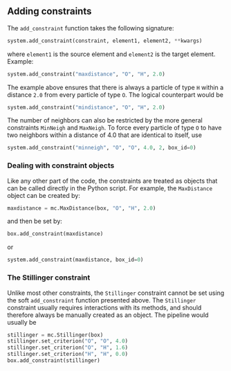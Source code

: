 ## Adding constraints
The `add_constraint` function takes the following signature:
``` python
system.add_constraint(constraint, element1, element2, **kwargs)
```
where `element1` is the source element and `element2` is the target element. Example:
``` python
system.add_constraint("maxdistance", "O", "H", 2.0)
```
The example above ensures that there is always a particle of type `H` within a distance `2.0` from every particle of type `O`. The logical counterpart would be
``` python
system.add_constraint("mindistance", "O", "H", 2.0)
```
The number of neighbors can also be restricted by the more general constraints `MinNeigh` and `MaxNeigh`. To force every particle of type `O` to have two neighbors within a distance of 4.0 that are identical to itself, use
``` python
system.add_constraint("minneigh", "O", "O", 4.0, 2, box_id=0)
```

### Dealing with constraint objects
Like any other part of the code, the constraints are treated as objects that can be called directly in the Python script. For example, the `MaxDistance` object can be created by:
``` python
maxdistance = mc.MaxDistance(box, "O", "H", 2.0)
```
and then be set by:
``` python
box.add_constraint(maxdistance)
```
or
``` python
system.add_constraint(maxdistance, box_id=0)
```

### The Stillinger constraint
Unlike most other constraints, the `Stillinger` constraint cannot be set using the soft `add_constraint` function presented above. The `Stillinger` constraint usually requires interactions with its methods, and should therefore always be manually created as an object. The pipeline would usually be
``` python
stillinger = mc.Stillinger(box)
stillinger.set_criterion("O", "O", 4.0)
stillinger.set_criterion("O", "H", 1.6)
stillinger.set_criterion("H", "H", 0.0)
box.add_constraint(stillinger)
```
